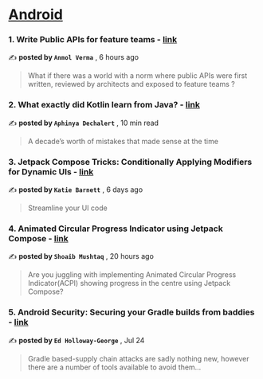 
<h1><a href=https://medium.com/tag/android/recommended target="_blank" rel="noopener noreferrer">Android</a></h1>
<h3>1. Write Public APIs for feature teams - <a href=https://medium.com/@oianmol/write-public-apis-for-feature-teams-a07cc1626cff?source=tag_recommended_feed---------0-84----------android----------66890f6b_5a0e_474b_986a_696f2b549b12------- target="_blank" rel="noopener noreferrer">link</a></h3>

✍️ **posted by `Anmol Verma`** <date> , 6 hours ago</date>

<blockquote>What if there was a world with a norm where public APIs were first written, reviewed by architects and exposed to feature teams ?</blockquote>

<h3>2. What exactly did Kotlin learn from Java? - <a href=https://medium.com/@PurpleGreenLemon/what-exactly-did-kotlin-learn-from-java-55f566659b8d?source=tag_recommended_feed---------1-107----------android----------66890f6b_5a0e_474b_986a_696f2b549b12------- target="_blank" rel="noopener noreferrer">link</a></h3>

✍️ **posted by `Aphinya Dechalert`** <date> , 10 min read</date>

<blockquote>A decade’s worth of mistakes that made sense at the time</blockquote>

<h3>3. Jetpack Compose Tricks: Conditionally Applying Modifiers for Dynamic UIs - <a href=https://medium.com/proandroiddev/jetpack-compose-tricks-conditionally-applying-modifiers-for-dynamic-uis-e3fe5a119f45?source=tag_recommended_feed---------2-85----------android----------66890f6b_5a0e_474b_986a_696f2b549b12------- target="_blank" rel="noopener noreferrer">link</a></h3>

✍️ **posted by `Katie Barnett`** <date> , 6 days ago</date>

<blockquote>Streamline your UI code</blockquote>

<h3>4. Animated Circular Progress Indicator using Jetpack Compose - <a href=https://medium.com/proandroiddev/animated-circular-progress-indicator-using-jetpack-compose-ad3613566fba?source=tag_recommended_feed---------3-84----------android----------66890f6b_5a0e_474b_986a_696f2b549b12------- target="_blank" rel="noopener noreferrer">link</a></h3>

✍️ **posted by `Shoaib Mushtaq`** <date> , 20 hours ago</date>

<blockquote>Are you juggling with implementing Animated Circular Progress Indicator(ACPI) showing progress in the centre using Jetpack Compose?</blockquote>

<h3>5. Android Security: Securing your Gradle builds from baddies - <a href=https://medium.com/proandroiddev/android-security-securing-your-gradle-builds-from-baddies-1dc30e1acf30?source=tag_recommended_feed---------4-107----------android----------66890f6b_5a0e_474b_986a_696f2b549b12------- target="_blank" rel="noopener noreferrer">link</a></h3>

✍️ **posted by `Ed Holloway-George`** <date> , Jul 24</date>

<blockquote>Gradle based-supply chain attacks are sadly nothing new, however there are a number of tools available to avoid them…</blockquote>


